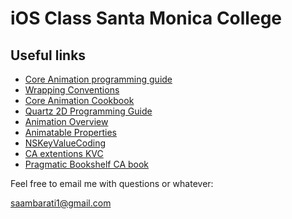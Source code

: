 
iOS Class Santa Monica College
==============================

Useful links
------------
* [Core Animation programming guide](https://developer.apple.com/library/mac/#documentation/cocoa/conceptual/coreanimation_guide/introduction/introduction.html)
* [Wrapping Conventions](https://developer.apple.com/library/mac/#documentation/Cocoa/Conceptual/CoreAnimation_guide/Articles/KVCAdditions.html)
* [Core Animation Cookbook](https://developer.apple.com/library/mac/#documentation/GraphicsImaging/Conceptual/CoreAnimation_Cookbook/Introduction/Introduction.html)
* [Quartz 2D Programming Guide](https://developer.apple.com/library/mac/#documentation/GraphicsImaging/Conceptual/drawingwithquartz2d/Introduction/Introduction.html#//apple_ref/doc/uid/TP30001066)
* [Animation Overview](https://developer.apple.com/library/mac/#documentation/GraphicsImaging/Conceptual/Animation_Overview/Introduction/Introduction.html#//apple_ref/doc/uid/TP40004952-CH9-SW1)
* [Animatable Properties](http://developer.apple.com/library/ios/#documentation/Cocoa/Conceptual/CoreAnimation_guide/Articles/AnimProps.html)
* [NSKeyValueCoding](https://developer.apple.com/library/mac/#documentation/Cocoa/Conceptual/KeyValueCoding/Articles/KeyValueCoding.html#//apple_ref/doc/uid/10000107i)
* [CA extentions KVC](https://developer.apple.com/library/mac/#documentation/Cocoa/Conceptual/CoreAnimation_guide/Articles/KVCAdditions.html)
* [Pragmatic Bookshelf CA book](http://pragprog.com/book/bdcora/core-animation-for-mac-os-x-and-the-iphone)

Feel free to email me with questions or whatever:

[saambarati1@gmail.com](mailto:saambarati1@gmail.com)


